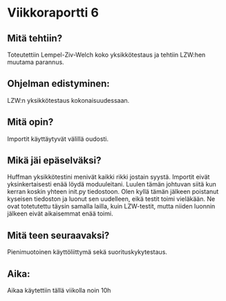 # Viikkoraportti 6

## Mitä tehtiin?

Toteutettiin Lempel-Ziv-Welch koko yksikkötestaus ja tehtiin LZW:hen muutama parannus.

## Ohjelman edistyminen:

LZW:n yksikkötestaus kokonaisuudessaan.

## Mitä opin?

Importit käyttäytyvät välillä oudosti.

## Mikä jäi epäselväksi?

Huffman yksikkötestini menivät kaikki rikki jostain syystä. Importit eivät yksinkertaisesti enää löydä moduuleitani. Luulen tämän johtuvan siitä kun kerran koskin yhteen init.py tiedostoon. Olen kyllä tämän jälkeen poistanut kyseisen tiedoston ja luonut sen uudelleen, eikä testit toimi vieläkään. Ne ovat totetutettu täysin samalla lailla, kuin LZW-testit, mutta niiden luonnin jälkeen eivät aikaisemmat enää toimi.

## Mitä teen seuraavaksi?

Pienimuotoinen käyttöliittymä sekä suorituskykytestaus.

## Aika:

Aikaa käytettiin tällä viikolla noin 10h
